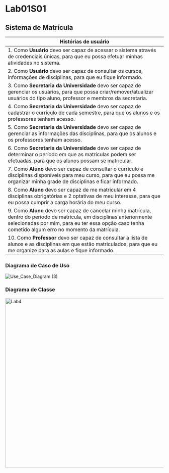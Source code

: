 # Lab01S01

## Sistema de Matrícula

| Histórias de usuário | 
| ------------------- | 
| 1. Como **Usuário** devo ser capaz de acessar o sistema através de credenciais únicas, para que eu possa efetuar minhas atividades no sistema. |
| 2. Como **Usuário** devo ser capaz de consultar os cursos, informações de disciplinas, para que eu fique informado. |
| 3. Como **Secretaria da Universidade** devo ser capaz de gerenciar os usuários, para que possa criar/remover/atualizar usuários do tipo aluno, professor e membros da secretaria. |
| 4. Como **Secretaria da Universidade** devo ser capaz de cadastrar o currículo de cada semestre, para que os alunos e os professores tenham acesso. |
| 5. Como **Secretaria da Universidade** devo ser capaz de gerenciar as informações das disciplinas, para que os alunos e os professores tenham acesso. |
| 6. Como **Secretaria da Universidade** devo ser capaz de determinar o período em que as matrículas podem ser efetuadas, para que os alunos possam se matricular. |
| 7. Como **Aluno** devo ser capaz de consultar o currículo e disciplinas disponíveis para meu curso, para que eu possa me organizar minha grade de disciplinas e ficar informado. |
| 8. Como **Aluno** devo ser capaz de me matricular em 4 disciplinas obrigatórias e 2 optativas de meu interesse, para que eu possa cumprir a carga horária do meu curso. |
| 9. Como **Aluno** devo ser capaz de cancelar minha matrícula, dentro do período de matrícula, em disciplinas anteriormente selecionadas por mim, para eu ter essa opção caso tenha cometido algum erro no momento da matrícula. |
| 10. Como **Professor** devo ser capaz de consultar a lista de alunos e as disciplinas em que estão matriculados, para que eu me organize para as aulas e fique informado. |


### Diagrama de Caso de Uso
![Use_Case_Diagram (3)](https://user-images.githubusercontent.com/43525534/130367241-c6d264f7-e895-4d6b-9e09-48d1e586c520.png)

### Diagrama de Classe
<img width="538" alt="Lab4" src="https://user-images.githubusercontent.com/43525534/131192641-e8b758d5-39ad-4023-8e2d-1445656c96b0.PNG">

